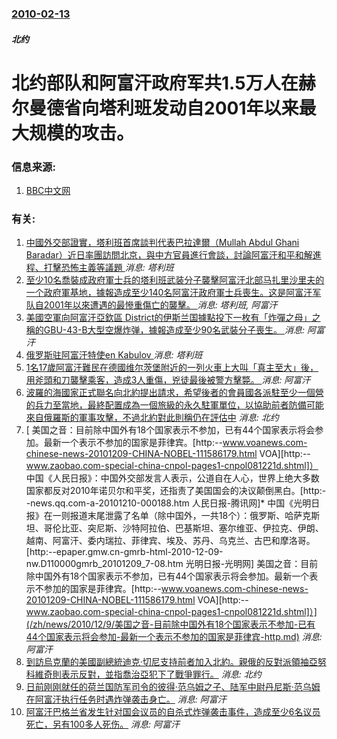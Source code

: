 ### [2010-02-13](/news/2010/02/13/index.md)

##### 北约
#  北约部队和阿富汗政府军共1.5万人在赫尔曼德省向塔利班发动自2001年以来最大规模的攻击。




### 信息来源:

1. [BBC中文网](http://www.bbc.co.uk/zhongwen/simp/world/2010/02/100213_afghan_nato_taliban.shtml)

### 有关:

1. [ 中國外交部證實，塔利班首席談判代表巴拉達爾（Mullah Abdul Ghani Baradar）近日率團訪問北京，與中方官員進行會談，討論阿富汗和平和解進程、打擊恐怖主義等議題 ](/zh/news/2019/06/20/中國外交部證實-塔利班首席談判代表巴拉達爾-Mullah-Abdul-Ghani-Baradar-近日率團訪問北京-與.md) _消息: 塔利班_
2. [至少10名喬裝成政府軍士兵的塔利班武装分子襲擊阿富汗北部马扎里沙里夫的一个政府軍基地，據報造成至少140名阿富汗政府軍士兵喪生。这是阿富汗军队自2001年以來遭遇的最慘重傷亡的襲擊。 ](/zh/news/2017/04/21/至少10名喬裝成政府軍士兵的塔利班武装分子襲擊阿富汗北部马扎里沙里夫的一个政府軍基地-據報造成至少140名阿富汗政府軍士.md) _消息: 塔利班, 阿富汗_
3. [美國空軍向阿富汗亞欽區 District的伊斯兰国據點投下一枚有「炸彈之母」之稱的GBU-43-B大型空爆炸弹，據報造成至少90名武裝分子喪生。 ](/zh/news/2017/04/13/美國空軍向阿富汗亞欽區-District的伊斯兰国據點投下一枚有-炸彈之母-之稱的GBU-43-B大型空爆炸弹-據報造成.md) _消息: 阿富汗_
4. [俄罗斯驻阿富汗特使en Kabulov ](/zh/news/2017/03/24/俄罗斯驻阿富汗特使en-Kabulov.md) _消息: 塔利班_
5. [1名17歲阿富汗難民在德國维尔茨堡附近的一列火車上大叫「真主至大」後，用斧頭和刀襲擊乘客，造成3人重傷，兇徒最後被警方擊斃。 ](/zh/news/2016/07/18/1名17歲阿富汗難民在德國维尔茨堡附近的一列火車上大叫-真主至大-後-用斧頭和刀襲擊乘客-造成3人重傷-兇徒最後被警方擊.md) _消息: 阿富汗_
6. [波羅的海國家正式聯名向北約提出請求，希望後者的會員國各派駐至少一個營的兵力至當地，最終配置成為一個旅級的永久駐軍單位，以協助前者防備可能來自俄羅斯的軍事攻擊，不過北約對此則稱仍在評估中](/zh/news/2015/05/14/波羅的海國家正式聯名向北約提出請求-希望後者的會員國各派駐至少一個營的兵力至當地-最終配置成為一個旅級的永久駐軍單位-以.md) _消息: 北约_
7. [ 美国之音：目前除中国外有18个国家表示不参加，已有44个国家表示将会参加。最新一个表示不参加的国家是菲律宾。[http:--www.voanews.com-chinese-news-20101209-CHINA-NOBEL-111586179.html VOA][http:--www.zaobao.com-special-china-cnpol-pages1-cnpol081221d.shtml]） 中国《人民日报》：中国外交部发言人表示，公道自在人心，世界上绝大多数国家都反对2010年诺贝尔和平奖，还指责了美国国会的决议颠倒黑白。[http:--news.qq.com-a-20101210-000188.htm 人民日报-腾讯网]* 中国《光明日报》在一则报道末尾泄露了名单（除中国外，一共18个）：俄罗斯、哈萨克斯坦、哥伦比亚、突尼斯、沙特阿拉伯、巴基斯坦、塞尔维亚、伊拉克、伊朗、越南、阿富汗、委内瑞拉、菲律宾、埃及、苏丹、乌克兰、古巴和摩洛哥。[http:--epaper.gmw.cn-gmrb-html-2010-12-09-nw.D110000gmrb_20101209_7-08.htm 光明日报-光明网] 美国之音：目前除中国外有18个国家表示不参加，已有44个国家表示将会参加。最新一个表示不参加的国家是菲律宾。[http:--www.voanews.com-chinese-news-20101209-CHINA-NOBEL-111586179.html VOA][http:--www.zaobao.com-special-china-cnpol-pages1-cnpol081221d.shtml]）](/zh/news/2010/12/9/美国之音-目前除中国外有18个国家表示不参加-已有44个国家表示将会参加-最新一个表示不参加的国家是菲律宾-http.md) _消息: 阿富汗_
8. [到訪烏克蘭的美國副總統迪克·切尼支持前者加入北約。親俄的反對派領袖亞努科維奇則表示反對，並指喬治亞犯下了戰爭罪行。](/zh/news/2008/09/5/到訪烏克蘭的美國副總統迪克-切尼支持前者加入北約-親俄的反對派領袖亞努科維奇則表示反對-並指喬治亞犯下了戰爭罪行.md) _消息: 北约_
9. [日前刚刚就任的荷兰国防军司令的彼得·范乌姆之子、陆军中尉丹尼斯·范乌姆在阿富汗执行任务时遇炸弹袭击身亡。](/zh/news/2008/04/18/日前刚刚就任的荷兰国防军司令的彼得-范乌姆之子-陆军中尉丹尼斯-范乌姆在阿富汗执行任务时遇炸弹袭击身亡.md) _消息: 阿富汗_
10. [阿富汗巴格兰省发生针对国会议员的自杀式炸弹袭击事件，造成至少6名议员死亡，另有100多人死伤。](/zh/news/2007/11/6/阿富汗巴格兰省发生针对国会议员的自杀式炸弹袭击事件-造成至少6名议员死亡-另有100多人死伤.md) _消息: 阿富汗_
